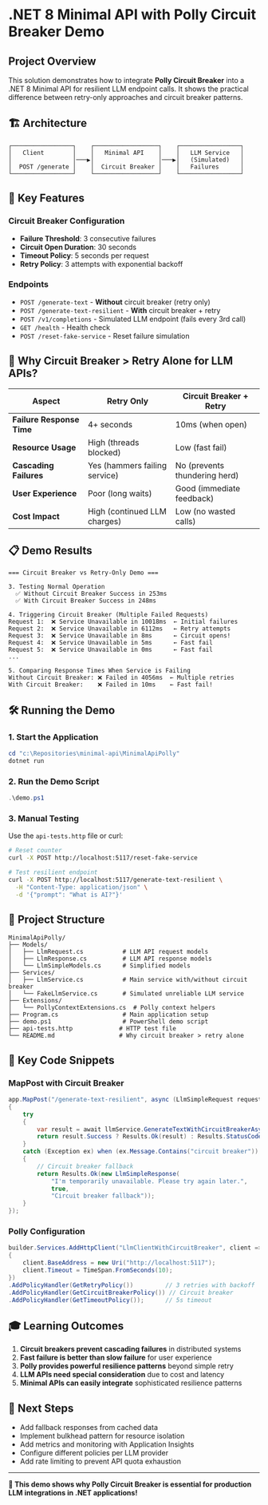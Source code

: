 # .NET 8 Minimal API with Polly Circuit Breaker Demo

## Project Overview

This solution demonstrates how to integrate **Polly Circuit Breaker** into a .NET 8 Minimal API for resilient LLM endpoint calls. It shows the practical difference between retry-only approaches and circuit breaker patterns.

## 🏗️ Architecture

```
┌─────────────────┐    ┌──────────────────┐    ┌─────────────────┐
│   Client        │    │   Minimal API    │    │   LLM Service   │
│                 │───▶│                  │───▶│   (Simulated)   │
│  POST /generate │    │  Circuit Breaker │    │   Failures      │
└─────────────────┘    └──────────────────┘    └─────────────────┘
```

## 🚀 Key Features

### Circuit Breaker Configuration
- **Failure Threshold**: 3 consecutive failures
- **Circuit Open Duration**: 30 seconds  
- **Timeout Policy**: 5 seconds per request
- **Retry Policy**: 3 attempts with exponential backoff

### Endpoints
- `POST /generate-text` - **Without** circuit breaker (retry only)
- `POST /generate-text-resilient` - **With** circuit breaker + retry
- `POST /v1/completions` - Simulated LLM endpoint (fails every 3rd call)
- `GET /health` - Health check
- `POST /reset-fake-service` - Reset failure simulation

## 🎯 Why Circuit Breaker > Retry Alone for LLM APIs?

| Aspect | Retry Only | Circuit Breaker + Retry |
|--------|------------|------------------------|
| **Failure Response Time** | 4+ seconds | 10ms (when open) |
| **Resource Usage** | High (threads blocked) | Low (fast fail) |
| **Cascading Failures** | Yes (hammers failing service) | No (prevents thundering herd) |
| **User Experience** | Poor (long waits) | Good (immediate feedback) |
| **Cost Impact** | High (continued LLM charges) | Low (no wasted calls) |

## 📋 Demo Results

```
=== Circuit Breaker vs Retry-Only Demo ===

3. Testing Normal Operation
  ✅ Without Circuit Breaker Success in 253ms
  ✅ With Circuit Breaker Success in 248ms

4. Triggering Circuit Breaker (Multiple Failed Requests)
Request 1:  ❌ Service Unavailable in 10018ms  ← Initial failures
Request 2:  ❌ Service Unavailable in 6112ms   ← Retry attempts
Request 3:  ❌ Service Unavailable in 8ms      ← Circuit opens!
Request 4:  ❌ Service Unavailable in 5ms      ← Fast fail
Request 5:  ❌ Service Unavailable in 0ms      ← Fast fail
...

5. Comparing Response Times When Service is Failing
Without Circuit Breaker: ❌ Failed in 4056ms  ← Multiple retries
With Circuit Breaker:    ❌ Failed in 10ms    ← Fast fail!
```

## 🛠️ Running the Demo

### 1. Start the Application
```powershell
cd "c:\Repositories\minimal-api\MinimalApiPolly"
dotnet run
```

### 2. Run the Demo Script
```powershell
.\demo.ps1
```

### 3. Manual Testing
Use the `api-tests.http` file or curl:

```bash
# Reset counter
curl -X POST http://localhost:5117/reset-fake-service

# Test resilient endpoint
curl -X POST http://localhost:5117/generate-text-resilient \
  -H "Content-Type: application/json" \
  -d '{"prompt": "What is AI?"}'
```

## 📁 Project Structure

```
MinimalApiPolly/
├── Models/
│   ├── LlmRequest.cs           # LLM API request models
│   ├── LlmResponse.cs          # LLM API response models  
│   └── LlmSimpleModels.cs      # Simplified models
├── Services/
│   ├── LlmService.cs           # Main service with/without circuit breaker
│   └── FakeLlmService.cs       # Simulated unreliable LLM service
├── Extensions/
│   └── PollyContextExtensions.cs  # Polly context helpers
├── Program.cs                  # Main application setup
├── demo.ps1                    # PowerShell demo script
├── api-tests.http             # HTTP test file
└── README.md                  # Why circuit breaker > retry alone
```

## 🔧 Key Code Snippets

### MapPost with Circuit Breaker
```csharp
app.MapPost("/generate-text-resilient", async (LlmSimpleRequest request, ILlmService llmService) =>
{
    try
    {
        var result = await llmService.GenerateTextWithCircuitBreakerAsync(request.Prompt);
        return result.Success ? Results.Ok(result) : Results.StatusCode(503);
    }
    catch (Exception ex) when (ex.Message.Contains("circuit breaker"))
    {
        // Circuit breaker fallback
        return Results.Ok(new LlmSimpleResponse(
            "I'm temporarily unavailable. Please try again later.", 
            true, 
            "Circuit breaker fallback"));
    }
});
```

### Polly Configuration
```csharp
builder.Services.AddHttpClient("LlmClientWithCircuitBreaker", client =>
{
    client.BaseAddress = new Uri("http://localhost:5117");
    client.Timeout = TimeSpan.FromSeconds(10);
})
.AddPolicyHandler(GetRetryPolicy())         // 3 retries with backoff
.AddPolicyHandler(GetCircuitBreakerPolicy()) // Circuit breaker
.AddPolicyHandler(GetTimeoutPolicy());      // 5s timeout
```

## 🎓 Learning Outcomes

1. **Circuit breakers prevent cascading failures** in distributed systems
2. **Fast failure is better than slow failure** for user experience  
3. **Polly provides powerful resilience patterns** beyond simple retry
4. **LLM APIs need special consideration** due to cost and latency
5. **Minimal APIs can easily integrate** sophisticated resilience patterns

## 🔄 Next Steps

- Add fallback responses from cached data
- Implement bulkhead pattern for resource isolation
- Add metrics and monitoring with Application Insights
- Configure different policies per LLM provider
- Add rate limiting to prevent API quota exhaustion

---

**🚀 This demo shows why Polly Circuit Breaker is essential for production LLM integrations in .NET applications!**
